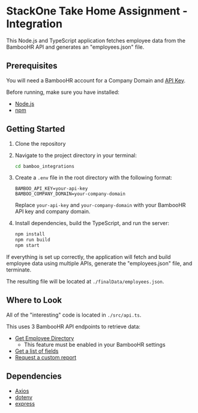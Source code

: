 # StackOne Take Home Assignment - Integration

This Node.js and TypeScript application fetches employee data from the BambooHR API and generates an "employees.json" file.

## Prerequisites

You will need a BambooHR account for a Company Domain and [API Key](https://documentation.bamboohr.com/docs/getting-started).

Before running, make sure you have installed:

- [Node.js](https://nodejs.org/)
- [npm](https://www.npmjs.com/)

## Getting Started

1. Clone the repository

2. Navigate to the project directory in your terminal:

    ```bash
    cd bamboo_integrations
    ```

3. Create a `.env` file in the root directory with the following format:

    ```env
    BAMBOO_API_KEY=your-api-key
    BAMBOO_COMPANY_DOMAIN=your-company-domain
    ```

    Replace `your-api-key` and `your-company-domain` with your BambooHR API key and company domain. 

4. Install dependencies, build the TypeScript, and run the server:

    ```bash
    npm install
    npm run build
    npm start
    ```

If everything is set up correctly, the application will fetch and build employee data using multiple APIs, generate the "employees.json" file, and terminate. 

The resulting file will be located at `./finalData/employees.json`.

## Where to Look

All of the "interesting" code is located in `./src/api.ts`.

This uses 3 BambooHR API endpoints to retrieve data:
- [Get Employee Directory](https://documentation.bamboohr.com/reference/get-employees-directory-1)
  - This feature must be enabled in your BambooHR settings
- [Get a list of fields](https://documentation.bamboohr.com/reference/metadata-get-a-list-of-fields)
- [Request a custom report](https://documentation.bamboohr.com/reference/request-custom-report-1)

## Dependencies

- [Axios](https://www.npmjs.com/package/axios)
- [dotenv](https://www.npmjs.com/package/dotenv)
- [express](https://www.npmjs.com/package/express)